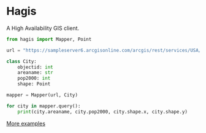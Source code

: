 # Hagis

A High Availability GIS client.

```python
from hagis import Mapper, Point

url = "https://sampleserver6.arcgisonline.com/arcgis/rest/services/USA/MapServer/0"

class City:
    objectid: int
    areaname: str
    pop2000: int
    shape: Point

mapper = Mapper(url, City)

for city in mapper.query():
    print(city.areaname, city.pop2000, city.shape.x, city.shape.y)
```

[More examples](https://github.com/jshirota/Hagis/blob/main/demo.ipynb)
